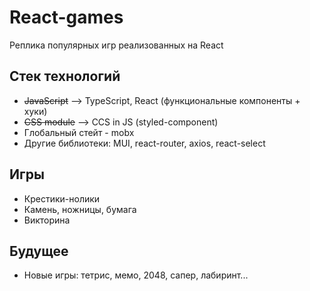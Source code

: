 # React-games
Реплика популярных игр реализованных на React

## Стек технологий
- ~~JavaScript~~ --> TypeScript, React (функциональные компоненты + хуки)
- ~~CSS module~~ --> CCS in JS (styled-component)
- Глобальный стейт - mobx
- Другие библиотеки: MUI, react-router, axios, react-select

## Игры
- Крестики-нолики
- Камень, ножницы, бумага
- Викторина

## Будущее
- Новые игры: тетрис, мемо, 2048, сапер, лабиринт...